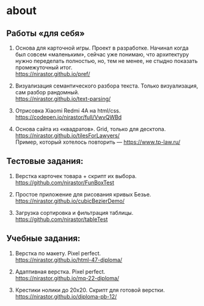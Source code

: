 # about
## Работы «для себя»
1. Основа для карточной игры. Проект в разработке. Начинал когда был совсем «маленьким», сейчас уже понимаю, что архитектуру нужно переделать полностью, но, тем не менее, не стыдно показать промежуточный итог.  
https://nirastor.github.io/pref/

2. Визуализация семантического разбора текста. Только визуализация, сам разбор рандомный.  
https://nirastor.github.io/text-parsing/

3. Отрисовка Xiaomi Redmi 4A на html/css.  
https://codepen.io/nirastor/full/VwvQWBd

4. Основа сайта из «квадратов». Grid, только для десктопа.  
https://nirastor.github.io/tilesForLawyers/  
Пример, который хотелось повторить — https://www.tp-law.ru/


## Тестовые задания:
1. Верстка карточек товара + скрипт их выбора.  
https://github.com/nirastor/FunBoxTest

2. Простое приложение для рисования кривых Безье.  
https://nirastor.github.io/cubicBezierDemo/

3. Загрузка сортировка и фильтрация таблицы.  
https://github.com/nirastor/tableTest


## Учебные задания:
1. Верстка по макету. Pixel perfect.  
https://nirastor.github.io/html-47-diploma/

2. Адаптивная верстка. Pixel perfect.  
https://nirastor.github.io/mq-22-diploma/

3. Крестики нолики до 20х20. Скрипт для готовой верстки.  
https://nirastor.github.io/diploma-pb-12/
